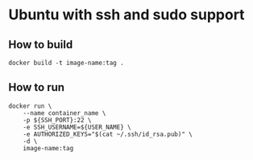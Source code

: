 # Ubuntu with ssh and sudo support

## How to build

```shell
docker build -t image-name:tag .
```

## How to run

```shell
docker run \
    --name container_name \
    -p ${SSH_PORT}:22 \ 
    -e SSH_USERNAME=${USER_NAME} \
    -e AUTHORIZED_KEYS="$(cat ~/.ssh/id_rsa.pub)" \
    -d \
    image-name:tag
```

